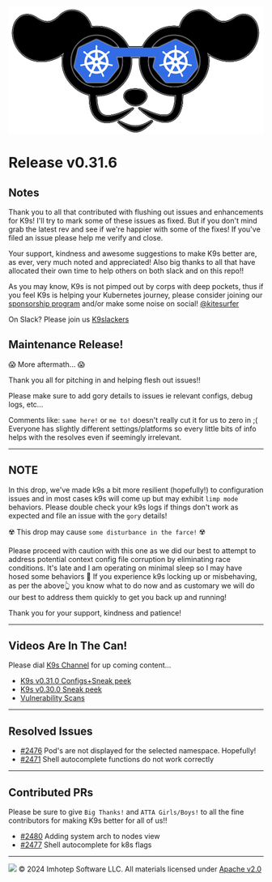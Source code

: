 <img src="https://raw.githubusercontent.com/derailed/k9s/master/assets/k9s.png" align="center" width="800" height="auto"/>

# Release v0.31.6

## Notes

Thank you to all that contributed with flushing out issues and enhancements for K9s!
I'll try to mark some of these issues as fixed. But if you don't mind grab the latest rev
and see if we're happier with some of the fixes!
If you've filed an issue please help me verify and close.

Your support, kindness and awesome suggestions to make K9s better are, as ever, very much noted and appreciated!
Also big thanks to all that have allocated their own time to help others on both slack and on this repo!!

As you may know, K9s is not pimped out by corps with deep pockets, thus if you feel K9s is helping your Kubernetes journey,
please consider joining our [sponsorship program](https://github.com/sponsors/derailed) and/or make some noise on social! [@kitesurfer](https://twitter.com/kitesurfer)

On Slack? Please join us [K9slackers](https://join.slack.com/t/k9sers/shared_invite/enQtOTA5MDEyNzI5MTU0LWQ1ZGI3MzliYzZhZWEyNzYxYzA3NjE0YTk1YmFmNzViZjIyNzhkZGI0MmJjYzhlNjdlMGJhYzE2ZGU1NjkyNTM)

## Maintenance Release!

😱 More aftermath... 😱

Thank you all for pitching in and helping flesh out issues!!

Please make sure to add gory details to issues ie relevant configs, debug logs, etc...

Comments like: `same here!` or `me to!` doesn't really cut it for us to zero in ;(
Everyone has slightly different settings/platforms so every little bits of info helps with the resolves even if seemingly irrelevant.

---

## NOTE

In this drop, we've made k9s a bit more resilient (hopefully!) to configuration issues and in most cases k9s will come up but may exhibit `limp mode` behaviors.
Please double check your k9s logs if things don't work as expected and file an issue with the `gory` details!

☢️ This drop may cause `some disturbance in the farce!` ☢️

Please proceed with caution with this one as we did our best to attempt to address potential context config file corruption by eliminating race conditions.
It's late and I am operating on minimal sleep so I may have hosed some behaviors 🫣
If you experience k9s locking up or misbehaving, as per the above👆 you know what to do now and as customary
we will do our best to address them quickly to get you back up and running!

Thank you for your support, kindness and patience!

---

## Videos Are In The Can!

Please dial [K9s Channel](https://www.youtube.com/channel/UC897uwPygni4QIjkPCpgjmw) for up coming content...

* [K9s v0.31.0 Configs+Sneak peek](https://youtu.be/X3444KfjguE)
* [K9s v0.30.0 Sneak peek](https://youtu.be/mVBc1XneRJ4)
* [Vulnerability Scans](https://youtu.be/ULkl0MsaidU)

---

## Resolved Issues

* [#2476](https://github.com/derailed/k9s/issues/2476) Pod's are not displayed for the selected namespace. Hopefully!
* [#2471](https://github.com/derailed/k9s/issues/2471) Shell autocomplete functions do not work correctly

---

## Contributed PRs

Please be sure to give `Big Thanks!` and `ATTA Girls/Boys!` to all the fine contributors for making K9s better for all of us!!

* [#2480](https://github.com/derailed/k9s/pull/2480) Adding system arch to nodes view
* [#2477](https://github.com/derailed/k9s/pull/2477) Shell autocomplete for k8s flags

---

<img src="https://raw.githubusercontent.com/derailed/k9s/master/assets/imhotep_logo.png" width="32" height="auto"/> © 2024 Imhotep Software LLC. All materials licensed under [Apache v2.0](http://www.apache.org/licenses/LICENSE-2.0)